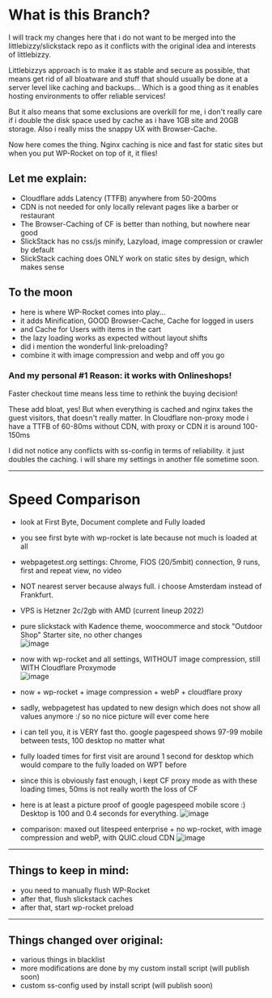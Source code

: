 # What is this Branch?

I will track my changes here that i do not want to be merged into the littlebizzy/slickstack repo as it conflicts with the original idea and interests of littlebizzy.

Littlebizzys approach is to make it as stable and secure as possible, that means get rid of all bloatware and stuff that should usually be done at a server level like caching and backups... Which is a good thing as it enables hosting environments to offer reliable services!

But it also means that some exclusions are overkill for me, i don't really care if i double the disk space used by cache as i have 1GB site and 20GB storage. Also i really miss the snappy UX with Browser-Cache.

Now here comes the thing. Nginx caching is nice and fast for static sites but when you put WP-Rocket on top of it, it flies!

## Let me explain:
* Cloudflare adds Latency (TTFB) anywhere from 50-200ms 
* CDN is not needed for only locally relevant pages like a barber or restaurant
* The Browser-Caching of CF is better than nothing, but nowhere near good
* SlickStack has no css/js minify, Lazyload, image compression or crawler by default
* SlickStack caching does ONLY work on static sites by design, which makes sense

## To the moon
* here is where WP-Rocket comes into play...
* it adds Minification, GOOD Browser-Cache, Cache for logged in users
* and Cache for Users with items in the cart
* the lazy loading works as expected without layout shifts
* did i mention the wonderful link-preloading?
* combine it with image compression and webp and off you go
### And my personal #1 Reason: it works with Onlineshops!
Faster checkout time means less time to rethink the buying decision!  

These add bloat, yes! But when everything is cached and nginx takes the guest visitors, that doesn't really matter. In Cloudflare non-proxy mode i have a TTFB of 60-80ms without CDN, with proxy or CDN it is around 100-150ms

I did not notice any conflicts with ss-config in terms of reliability. it just doubles the caching. i will share my settings in another file sometime soon.

____
# Speed Comparison  
* look at First Byte, Document complete and Fully loaded
* you see first byte with wp-rocket is late because not much is loaded at all
* webpagetest.org settings: Chrome, FIOS (20/5mbit) connection, 9 runs, first and repeat view, no video
* NOT nearest server because always full. i choose Amsterdam instead of Frankfurt.
* VPS is Hetzner 2c/2gb with AMD (current lineup 2022)

* pure slickstack with Kadence theme, woocommerce and stock "Outdoor Shop" Starter site, no other changes  
![image](https://user-images.githubusercontent.com/20801141/150625991-04a8b64b-b349-415a-81e0-cc91a7c913b2.png)


* now with wp-rocket and all settings, WITHOUT image compression, still WITH Cloudflare Proxymode  
![image](https://user-images.githubusercontent.com/20801141/150626090-af03c681-82dc-4867-81b6-be4a1f4f2447.png)


* now + wp-rocket + image compression + webP + cloudflare proxy
* sadly, webpagetest has updated to new design which does not show all values anymore :/ so no nice picture will ever come here
* i can tell you, it is VERY fast tho. google pagespeed shows 97-99 mobile between tests, 100 desktop no matter what
* fully loaded times for first visit are around 1 second for desktop which would compare to the fully loaded on WPT before
* since this is obviously fast enough, i kept CF proxy mode as with these loading times, 50ms is not really worth the loss of CF
* here is at least a picture proof of google pagespeed mobile score :) Desktop is 100 and 0.4 seconds for everything.
![image](https://user-images.githubusercontent.com/20801141/152898836-b4a3f49a-3478-4edd-b6fd-2ecfea138359.png)


* comparison: maxed out litespeed enterprise + no wp-rocket, with image compression and webP, with QUIC.cloud CDN
![image](https://user-images.githubusercontent.com/20801141/150626076-90029c69-6604-45a2-b582-bff20c2c538e.png)

____
## Things to keep in mind:
* you need to manually flush WP-Rocket
* after that, flush slickstack caches
* after that, start wp-rocket preload
____
## Things changed over original:
* various things in blacklist
* more modifications are done by my custom install script (will publish soon)
* custom ss-config used by install script (will publish soon)